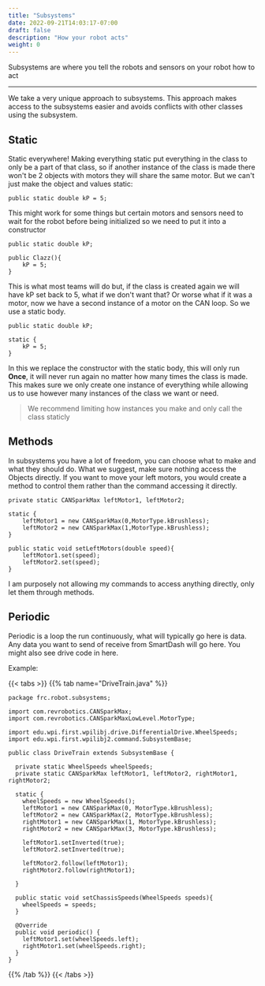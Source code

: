 ```yaml
---
title: "Subsystems"
date: 2022-09-21T14:03:17-07:00
draft: false
description: "How your robot acts"
weight: 0
---
```


Subsystems are where you tell the robots and sensors on your robot how to act

---

We take a very unique approach to subsystems. This approach makes access to the subsystems easier and avoids conflicts with other classes using the subsystem.


## Static
Static everywhere! Making everything static put everything in the class to only be a part of that class, so if another instance of the class is made there won't be 2 objects with motors they will share the same motor. But we can't just make the object and values static:

	public static double kP = 5;

This might work for some things but certain motors and sensors need to wait for the robot before being initialized so we need to put it into a constructor
```
public static double kP;

public Clazz(){
    kP = 5;
}
```
This is what most teams will do but, if the class is created again we will have kP set back to 5, what if we don't want that? Or worse what if it was a motor, now we have a second instance of a motor on the CAN loop. So we use a static body.

```
public static double kP;
	
static {
    kP = 5;
}
```

In this we replace the constructor with the static body, this will only run **Once**, it will never run again no matter how many times the class is made. This makes sure we only create one instance of everything while allowing us to use however many instances of the class we want or need.

> We recommend limiting how instances you make and only call the class staticly

## Methods
In subsystems you have a lot of freedom, you can choose what to make and what they should do. What we suggest, make sure nothing access the Objects directly. If you want to move your left motors, you would create a method to control them rather than the command accessing it directly.

```
private static CANSparkMax leftMotor1, leftMotor2;

static {
    leftMotor1 = new CANSparkMax(0,MotorType.kBrushless);
    leftMotor2 = new CANSparkMax(1,MotorType.kBrushless);
}

public static void setLeftMotors(double speed){
    leftMotor1.set(speed);
    leftMotor2.set(speed);
}
```

I am purposely not allowing my commands to access anything directly, only let them through methods.

## Periodic
Periodic is a loop the run continuously, what will typically go here is data. Any data you want to send of receive from SmartDash will go here. You might also see drive code in here.

Example:

{{< tabs >}}
{{% tab name="DriveTrain.java" %}}
```
package frc.robot.subsystems;

import com.revrobotics.CANSparkMax;
import com.revrobotics.CANSparkMaxLowLevel.MotorType;

import edu.wpi.first.wpilibj.drive.DifferentialDrive.WheelSpeeds;
import edu.wpi.first.wpilibj2.command.SubsystemBase;

public class DriveTrain extends SubsystemBase {
  
  private static WheelSpeeds wheelSpeeds;
  private static CANSparkMax leftMotor1, leftMotor2, rightMotor1, rightMotor2;

  static {
    wheelSpeeds = new WheelSpeeds();
    leftMotor1 = new CANSparkMax(0, MotorType.kBrushless);
    leftMotor2 = new CANSparkMax(2, MotorType.kBrushless);
    rightMotor1 = new CANSparkMax(1, MotorType.kBrushless);
    rightMotor2 = new CANSparkMax(3, MotorType.kBrushless);

    leftMotor1.setInverted(true);
    leftMotor2.setInverted(true);
    
    leftMotor2.follow(leftMotor1);
    rightMotor2.follow(rightMotor1);

  }

  public static void setChassisSpeeds(WheelSpeeds speeds){
    wheelSpeeds = speeds;
  }

  @Override
  public void periodic() {
    leftMotor1.set(wheelSpeeds.left);
    rightMotor1.set(wheelSpeeds.right);
  }
}
```
{{% /tab %}}
{{< /tabs >}}